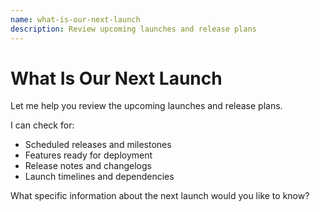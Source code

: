 ```yaml
---
name: what-is-our-next-launch
description: Review upcoming launches and release plans
---
```


# What Is Our Next Launch

Let me help you review the upcoming launches and release plans.

I can check for:

- Scheduled releases and milestones
- Features ready for deployment
- Release notes and changelogs
- Launch timelines and dependencies

What specific information about the next launch would you like to know?
